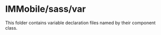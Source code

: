 # IMMobile/sass/var

This folder contains variable declaration files named by their component class.
